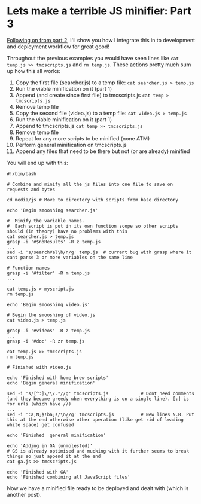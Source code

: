 # Lets make a terrible JS minifier: Part 3

[Following on from part 2][pt2link], I'll show you how I integrate this in to development and deployment workflow for great good!

Throughout the previous examples you would have seen lines like `cat temp.js >> tmcscripts.js` and `rm temp.js`. These actions pretty much sum up how this all works:

1. Copy the first file (searcher.js) to a temp file: `cat searcher.js > temp.js`
2. Run the viable minification on it (part 1)
3. Append (and create since first file) to tmcscripts.js `cat temp > tmcscripts.js`
4. Remove temp file
5. Copy the second file (video.js) to a temp file: `cat video.js > temp.js`
6. Run the viable minification on it (part 1)
7. Append to tmcscripts.js `cat temp >> tmcscripts.js`
8. Remove temp file
9. Repeat for any more scripts to be minified (none ATM)
10. Perform general minification on tmcscripts.js
11. Append any files that need to be there but not (or are already) minified

You will end up with this:

    #!/bin/bash

    # Combine and minify all the js files into one file to save on requests and bytes

    cd media/js # Move to directory with scripts from base directory

    echo 'Begin smooshing searcher.js'

    #  Minify the variable names.
    #  Each script is put in its own function scope so other scripts should (in theory) have no problems with this
    cat searcher.js > temp.js
    grasp -i '#$noResults' -R z temp.js
    ...
    sed -i 's/searchVal\b/n/g' temp.js  # current bug with grasp where it cant parse 3 or more variables on the same line

    # Function names
    grasp -i '#filter' -R m temp.js
    ...

    cat temp.js > myscript.js
    rm temp.js

    echo 'Begin smooshing video.js'

    # Begin the smooshing of video.js
    cat video.js > temp.js

    grasp -i '#videos' -R z temp.js
    ...
    grasp -i '#doc' -R zr temp.js

    cat temp.js >> tmcscripts.js
    rm temp.js

    # Finished with video.js

    echo 'Finished with home brew scripts'
    echo 'Begin general minification'

    sed -i 's/[^:]\/\/.*//g' tmcscripts.js            # Dont need comments (and they become greedy when everything is on a single line). [:] is for urls (which have //)
    ...
    sed -i ':a;N;$!ba;s/\n//g' tmcscripts.js          # New lines N.B. Put this at the end otherwise other operation (like get rid of leading white space) get confused

    echo 'Finished  general minification'

    echo 'Adding in GA (unmolested)'
    # GS is already optimised and mucking with it further seems to break things so just append it at the end
    cat ga.js >> tmcscripts.js

    echo 'Finished with GA'
    echo 'Finished combining all JavaScript files'


Now we have a minified file ready to be deployed and dealt with (which is another post).


[pt2link]: /blog/lets-make-a-terrible-JS-minifier-pt2 "Lets make a terrible JS minifier: Part 2"
